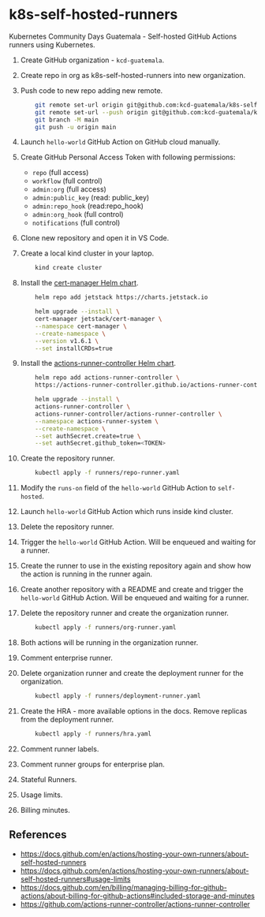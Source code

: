 # k8s-self-hosted-runners

Kubernetes Community Days Guatemala - Self-hosted GitHub Actions runners using Kubernetes.

1. Create GitHub organization - `kcd-guatemala`.
2. Create repo in org as k8s-self-hosted-runners into new organization.
3. Push code to new repo adding new remote.

    ```sh
        git remote set-url origin git@github.com:kcd-guatemala/k8s-self-hosted-runners.git
        git remote set-url --push origin git@github.com:kcd-guatemala/k8s-self-hosted-runners.git
        git branch -M main
        git push -u origin main
    ```

4. Launch `hello-world` GitHub Action on GitHub cloud manually.
5. Create GitHub Personal Access Token with following permissions:
    - `repo` (full access)
    - `workflow` (full control)
    - `admin:org` (full access)
    - `admin:public_key` (read: public_key)
    - `admin:repo_hook` (read:repo_hook)
    - `admin:org_hook` (full control)
    - `notifications` (full control)

6. Clone new repository and open it in VS Code.
7. Create a local kind cluster in your laptop.

    ```sh
        kind create cluster
    ```

8.  Install the [cert-manager Helm chart](https://cert-manager.io/docs/installation/helm/).

    ```sh
        helm repo add jetstack https://charts.jetstack.io

        helm upgrade --install \
        cert-manager jetstack/cert-manager \
        --namespace cert-manager \
        --create-namespace \
        --version v1.6.1 \
        --set installCRDs=true
    ```

9. Install the [actions-runner-controller Helm chart](https://github.com/actions-runner-controller/actions-runner-controller).
  
    ```sh
        helm repo add actions-runner-controller \
        https://actions-runner-controller.github.io/actions-runner-controller

        helm upgrade --install \
        actions-runner-controller \
        actions-runner-controller/actions-runner-controller \
        --namespace actions-runner-system \
        --create-namespace \
        --set authSecret.create=true \
        --set authSecret.github_token=<TOKEN>
    ```

10. Create the repository runner.

    ```sh
        kubectl apply -f runners/repo-runner.yaml
    ```

11. Modify the `runs-on` field of the `hello-world` GitHub Action to `self-hosted`.
12. Launch `hello-world` GitHub Action which runs inside kind cluster.
13. Delete the repository runner.
14. Trigger the `hello-world` GitHub Action. Will be enqueued and waiting for a runner.
15. Create the runner to use in the existing repository again and show how the action is running in the runner again.
16. Create another repository with a README and create and trigger the `hello-world` GitHub Action. Will be enqueued and waiting for a runner.
17. Delete the repository runner and create the organization runner.

    ```sh
        kubectl apply -f runners/org-runner.yaml
    ```

18. Both actions will be running in the organization runner.
19. Comment enterprise runner.
20. Delete organization runner and create the deployment runner for the organization.

    ```sh
        kubectl apply -f runners/deployment-runner.yaml
    ```

21. Create the HRA - more available options in the docs. Remove replicas from the deployment runner.

    ```sh
        kubectl apply -f runners/hra.yaml
    ```

22. Comment runner labels.
23. Comment runner groups for enterprise plan.
24. Stateful Runners.
25. Usage limits.
26. Billing minutes.

## References

- https://docs.github.com/en/actions/hosting-your-own-runners/about-self-hosted-runners
- https://docs.github.com/en/actions/hosting-your-own-runners/about-self-hosted-runners#usage-limits
- https://docs.github.com/en/billing/managing-billing-for-github-actions/about-billing-for-github-actions#included-storage-and-minutes
- https://github.com/actions-runner-controller/actions-runner-controller